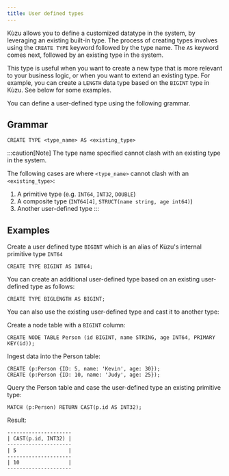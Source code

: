 ```yaml
---
title: User defined types
---
```


Kùzu allows you to define a customized datatype in the system, by leveraging an existing built-in
type. The process of creating types involves using the `CREATE TYPE` keyword followed by
the type name. The `AS` keyword comes next, followed by an existing type in the system.

This type is useful when you want to create a new type that is more relevant to your business
logic, or when you want to extend an existing type. For example, you can create a
`LENGTH` data type based on the `BIGINT` type in Kùzu. See below for some examples.

You can define a user-defined type using the following grammar.

## Grammar
`CREATE TYPE <type_name> AS <existing_type>`

:::caution[Note]
The type name specified cannot clash with an existing type in the system.

The following cases are where `<type_name>` cannot clash with an `<existing_type>`:
1. A primitive type (e.g. `INT64`, `INT32`, `DOUBLE`)
2. A composite type (`INT64[4]`, `STRUCT(name string, age int64)`)
3. Another user-defined type
:::

## Examples

Create a user defined type `BIGINT` which is an alias of Kùzu's internal primitive type `INT64`
```cypher
CREATE TYPE BIGINT AS INT64;
```

You can create an additional user-defined type based on an existing user-defined type as follows:
```cypher
CREATE TYPE BIGLENGTH AS BIGINT;
```

You can also use the existing user-defined type and cast it to another type:

Create a node table with a `BIGINT` column:
```cypher
CREATE NODE TABLE Person (id BIGINT, name STRING, age INT64, PRIMARY KEY(id));
```
Ingest data into the Person table:
```cypher
CREATE (p:Person {ID: 5, name: 'Kevin', age: 30});
CREATE (p:Person {ID: 10, name: 'Judy', age: 25});
```
Query the Person table and case the user-defined type an existing primitive type:
```cypher
MATCH (p:Person) RETURN CAST(p.id AS INT32);
```
Result:
```
---------------------
| CAST(p.id, INT32) |
---------------------
| 5                 |
---------------------
| 10                |
---------------------
```


